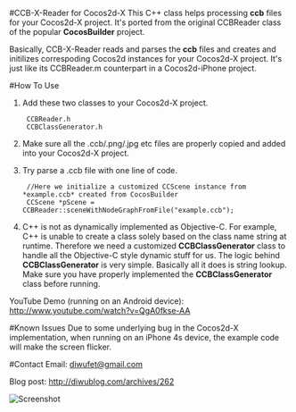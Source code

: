 #CCB-X-Reader for Cocos2d-X
This C++ class helps processing **ccb** files for your Cocos2d-X project. It's ported from the original CCBReader class of the popular **CocosBuilder** project.

Basically, CCB-X-Reader reads and parses the **ccb** files and creates and initilizes correspoding Cocos2d instances for your Cocos2d-X project. It's just like its CCBReader.m counterpart in a Cocos2d-iPhone project.

#How To Use
1. Add these two classes to your Cocos2d-X project.

		CCBReader.h
		CCBClassGenerator.h
	
2. Make sure all the .ccb/.png/.jpg etc files are properly copied and added into your Cocos2d-X project.
3. Try parse a .ccb file with one line of code.

		//Here we initialize a customized CCScene instance from *example.ccb* created from CocosBuilder
		CCScene *pScene = CCBReader::sceneWithNodeGraphFromFile("example.ccb");
4. C++ is not as dynamically implemented as Objective-C. For example, C++ is unable to create a class solely based on the class name string at runtime. Therefore we need a customized **CCBClassGenerator** class to handle all the Objective-C style dynamic stuff for us. The logic behind **CCBClassGenerator** is very simple. Basically all it does is string lookup. Make sure you have properly implemented the **CCBClassGenerator** class before running.

YouTube Demo (running on an Android device): <http://www.youtube.com/watch?v=QgA0fkse-AA>

#Known Issues
Due to some underlying bug in the Cocos2d-X implementation, when running on an iPhone 4s device, the example code will make the screen flicker.

#Contact
Email: <diwufet@gmail.com>

Blog post: <http://diwublog.com/archives/262>

![Screenshot](http://pic.yupoo.com/diwup_v/BVXXyLqY/11Z8la.jpg)